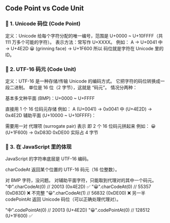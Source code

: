 ## Code Point vs Code Unit

### 📌 1. Unicode 码位 (Code Point)
定义：Unicode 给每个字符分配的唯一编号，范围是 U+0000 ~ U+10FFFF（共 111 万多个可能的字符）。
表示方法：常写作 U+XXXX。
例如：
A → U+0041
中 → U+4E2D
😀 (grinning face) → U+1F600
所以 码位就是字符在 Unicode 里的 ID。

### 📌 2. UTF-16 码元 (Code Unit)
定义：UTF-16 是一种存储/传输 Unicode 的编码方式。
它把字符的码位转换成一段二进制。
单位是 16 位（2 字节），这就是 “码元”。
情况分两种：

基本多文种平面 (BMP)：U+0000 ~ U+FFFF

直接用 1 个 16 位码元存储
例如：
A (U+0041) → 0x0041
中 (U+4E2D) → 0x4E2D
辅助平面 (U+10000 ~ U+10FFFF)：

需要用一对 代理项 (surrogate pair) 表示
即 2 个 16 位码元拼起来
例如：
😀 (U+1F600) → 0xD83D 0xDE00
实际占 4 字节

### 📌 3. 在 JavaScript 里的体现
JavaScript 的字符串底层是 UTF-16 编码。

charCodeAt
返回某个位置的 UTF-16 码元（16 位整数）。

对 BMP 字符，没问题。
对辅助平面字符，只能取到代理对的其中一个码元。
"中".charCodeAt(0)  // 20013 (0x4E2D) ✅
"😀".charCodeAt(0)  // 55357 (0xD83D) ❌ 不完整
"😀".charCodeAt(1)  // 56832 (0xDE00) ❌ 另一半
codePointAt
返回 Unicode 码位（可以正确处理代理对）。

"中".codePointAt(0)  // 20013 (U+4E2D)
"😀".codePointAt(0)  // 128512 (U+1F600) ✅